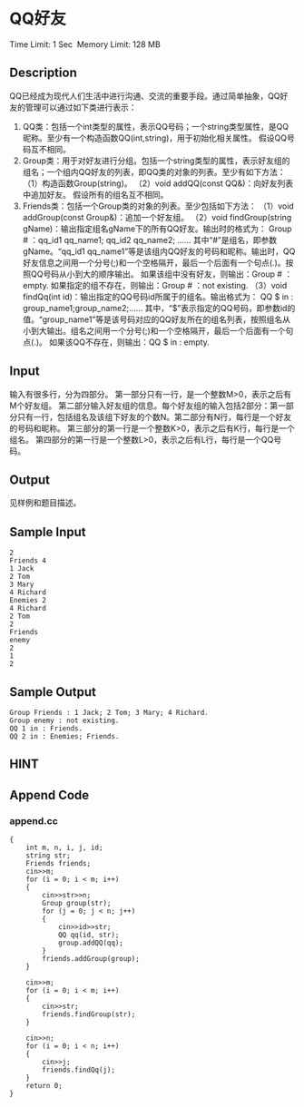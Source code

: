 # QQ好友
Time Limit: 1 Sec  Memory Limit: 128 MB


## Description
QQ已经成为现代人们生活中进行沟通、交流的重要手段。通过简单抽象，QQ好友的管理可以通过如下类进行表示：
1. QQ类：包括一个int类型的属性，表示QQ号码；一个string类型属性，是QQ昵称。至少有一个构造函数QQ(int,string)，用于初始化相关属性。
假设QQ号码互不相同。
2. Group类：用于对好友进行分组。包括一个string类型的属性，表示好友组的组名；一个组内QQ好友的列表，即QQ类的对象的列表。至少有如下方法：
（1）构造函数Group(string)。
（2）void addQQ(const QQ&)：向好友列表中追加好友。
假设所有的组名互不相同。
3. Friends类：包括一个Group类的对象的列表。至少包括如下方法：
（1）void addGroup(const Group&)：追加一个好友组。
（2）void findGroup(string gName)：输出指定组名gName下的所有QQ好友。输出时的格式为：
Group # ：qq_id1 qq_name1; qq_id2 qq_name2; ......
其中“#”是组名，即参数gName。“qq_id1 qq_name1”等是该组内QQ好友的号码和昵称。输出时，QQ好友信息之间用一个分号(;)和一个空格隔开，最后一个后面有一个句点(.)。按照QQ号码从小到大的顺序输出。
如果该组中没有好友，则输出：Group # ：empty.
如果指定的组不存在，则输出：Group # ：not existing.
（3）void findQq(int id)：输出指定的QQ号码id所属于的组名。输出格式为：
QQ $ in : group_name1;group_name2;......
其中，“$”表示指定的QQ号码，即参数id的值。“group_name1”等是该号码对应的QQ好友所在的组名列表，按照组名从小到大输出。组名之间用一个分号(;)和一个空格隔开，最后一个后面有一个句点(.)。
如果该QQ不存在，则输出：QQ $ in : empty.

## Input
输入有很多行，分为四部分。
第一部分只有一行，是一个整数M>0，表示之后有M个好友组。
第二部分输入好友组的信息。每个好友组的输入包括2部分：第一部分只有一行，包括组名及该组下好友的个数N。第二部分有N行，每行是一个好友的号码和昵称。
第三部分的第一行是一个整数K>0，表示之后有K行，每行是一个组名。
第四部分的第一行是一个整数L>0，表示之后有L行，每行是一个QQ号码。

## Output
见样例和题目描述。

## Sample Input
```
2
Friends 4
1 Jack
2 Tom
3 Mary
4 Richard
Enemies 2
4 Richard
2 Tom
2
Friends
enemy
2
1
2
```
## Sample Output
```
Group Friends : 1 Jack; 2 Tom; 3 Mary; 4 Richard.
Group enemy : not existing.
QQ 1 in : Friends.
QQ 2 in : Enemies; Friends.
```

## HINT


## Append Code
### append.cc
```cppint main()
{
    int m, n, i, j, id;
    string str;
    Friends friends;
    cin>>m;
    for (i = 0; i < m; i++)
    {
        cin>>str>>n;
        Group group(str);
        for (j = 0; j < n; j++)
        {
            cin>>id>>str;
            QQ qq(id, str);
            group.addQQ(qq);
        }
        friends.addGroup(group);
    }

    cin>>m;
    for (i = 0; i < m; i++)
    {
        cin>>str;
        friends.findGroup(str);
    }

    cin>>n;
    for (i = 0; i < n; i++)
    {
        cin>>j;
        friends.findQq(j);
    }
    return 0;
}
```
